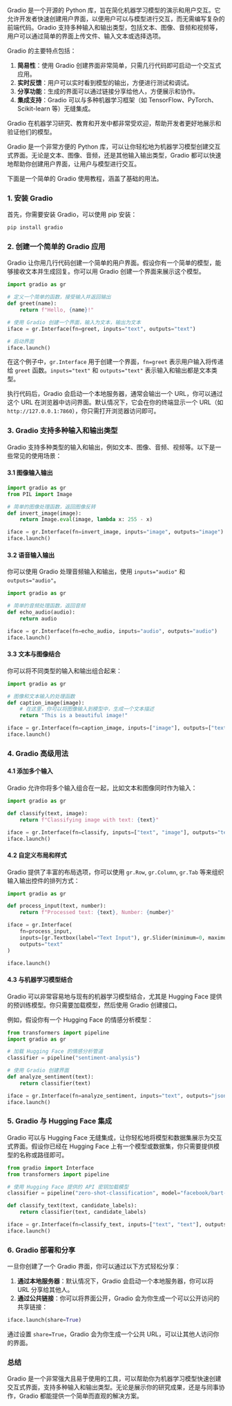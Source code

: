 Gradio 是一个开源的 Python 库，旨在简化机器学习模型的演示和用户交互。它允许开发者快速创建用户界面，以便用户可以与模型进行交互，而无需编写复杂的前端代码。Gradio 支持多种输入和输出类型，包括文本、图像、音频和视频等，用户可以通过简单的界面上传文件、输入文本或选择选项。

Gradio 的主要特点包括：

1. **简易性**：使用 Gradio 创建界面非常简单，只需几行代码即可启动一个交互式应用。
2. **实时反馈**：用户可以实时看到模型的输出，方便进行测试和调试。
3. **分享功能**：生成的界面可以通过链接分享给他人，方便展示和协作。
4. **集成支持**：Gradio 可以与多种机器学习框架（如 TensorFlow、PyTorch、Scikit-learn 等）无缝集成。

Gradio 在机器学习研究、教育和开发中都非常受欢迎，帮助开发者更好地展示和验证他们的模型。

Gradio 是一个非常方便的 Python 库，可以让你轻松地为机器学习模型创建交互式界面。无论是文本、图像、音频，还是其他输入输出类型，Gradio 都可以快速地帮助你创建用户界面，让用户与模型进行交互。

下面是一个简单的 Gradio 使用教程，涵盖了基础的用法。

### 1. 安装 Gradio
首先，你需要安装 Gradio，可以使用 pip 安装：

```bash
pip install gradio
```

### 2. 创建一个简单的 Gradio 应用
Gradio 让你用几行代码创建一个简单的用户界面。假设你有一个简单的模型，能够接收文本并生成回复。你可以用 Gradio 创建一个界面来展示这个模型。

```python
import gradio as gr

# 定义一个简单的函数，接受输入并返回输出
def greet(name):
    return f"Hello, {name}!"

# 使用 Gradio 创建一个界面，输入为文本，输出为文本
iface = gr.Interface(fn=greet, inputs="text", outputs="text")

# 启动界面
iface.launch()
```

在这个例子中，`gr.Interface` 用于创建一个界面，`fn=greet` 表示用户输入将传递给 `greet` 函数。`inputs="text"` 和 `outputs="text"` 表示输入和输出都是文本类型。

执行代码后，Gradio 会启动一个本地服务器，通常会输出一个 URL，你可以通过这个 URL 在浏览器中访问界面。默认情况下，它会在你的终端显示一个 URL（如 `http://127.0.0.1:7860`），你只需打开浏览器访问即可。

### 3. Gradio 支持多种输入和输出类型
Gradio 支持多种类型的输入和输出，例如文本、图像、音频、视频等。以下是一些常见的使用场景：

#### 3.1 图像输入输出
```python
import gradio as gr
from PIL import Image

# 简单的图像处理函数，返回图像反转
def invert_image(image):
    return Image.eval(image, lambda x: 255 - x)

iface = gr.Interface(fn=invert_image, inputs="image", outputs="image")
iface.launch()
```

#### 3.2 语音输入输出
你可以使用 Gradio 处理音频输入和输出，使用 `inputs="audio"` 和 `outputs="audio"`。

```python
import gradio as gr

# 简单的音频处理函数，返回音频
def echo_audio(audio):
    return audio

iface = gr.Interface(fn=echo_audio, inputs="audio", outputs="audio")
iface.launch()
```

#### 3.3 文本与图像结合
你可以将不同类型的输入和输出组合起来：

```python
import gradio as gr

# 图像和文本输入的处理函数
def caption_image(image):
    # 在这里，你可以将图像输入到模型中，生成一个文本描述
    return "This is a beautiful image!"

iface = gr.Interface(fn=caption_image, inputs=["image"], outputs=["text"])
iface.launch()
```

### 4. Gradio 高级用法
#### 4.1 添加多个输入
Gradio 允许你将多个输入组合在一起，比如文本和图像同时作为输入：

```python
import gradio as gr

def classify(text, image):
    return f"Classifying image with text: {text}"

iface = gr.Interface(fn=classify, inputs=["text", "image"], outputs="text")
iface.launch()
```

#### 4.2 自定义布局和样式
Gradio 提供了丰富的布局选项，你可以使用 `gr.Row`, `gr.Column`, `gr.Tab` 等来组织输入输出控件的排列方式：

```python
import gradio as gr

def process_input(text, number):
    return f"Processed text: {text}, Number: {number}"

iface = gr.Interface(
    fn=process_input,
    inputs=[gr.Textbox(label="Text Input"), gr.Slider(minimum=0, maximum=100, label="Number Input")],
    outputs="text"
)

iface.launch()
```

#### 4.3 与机器学习模型结合
Gradio 可以非常容易地与现有的机器学习模型结合，尤其是 Hugging Face 提供的预训练模型。你只需要加载模型，然后使用 Gradio 创建接口。

例如，假设你有一个 Hugging Face 的情感分析模型：

```python
from transformers import pipeline
import gradio as gr

# 加载 Hugging Face 的情感分析管道
classifier = pipeline("sentiment-analysis")

# 使用 Gradio 创建界面
def analyze_sentiment(text):
    return classifier(text)

iface = gr.Interface(fn=analyze_sentiment, inputs="text", outputs="json")
iface.launch()
```

### 5. Gradio 与 Hugging Face 集成
Gradio 可以与 Hugging Face 无缝集成，让你轻松地将模型和数据集展示为交互式界面。假设你已经在 Hugging Face 上有一个模型或数据集，你只需要提供模型的名称或路径即可。

```python
from gradio import Interface
from transformers import pipeline

# 使用 Hugging Face 提供的 API 密钥加载模型
classifier = pipeline("zero-shot-classification", model="facebook/bart-large-mnli")

def classify_text(text, candidate_labels):
    return classifier(text, candidate_labels)

iface = gr.Interface(fn=classify_text, inputs=["text", "text"], outputs="json")
iface.launch()
```

### 6. Gradio 部署和分享
一旦你创建了一个 Gradio 界面，你可以通过以下方式轻松分享：

1. **通过本地服务器**：默认情况下，Gradio 会启动一个本地服务器，你可以将 URL 分享给其他人。
2. **通过公共链接**：你可以将界面公开，Gradio 会为你生成一个可以公开访问的共享链接：

```python
iface.launch(share=True)
```

通过设置 `share=True`，Gradio 会为你生成一个公共 URL，可以让其他人访问你的界面。

### 总结
Gradio 是一个非常强大且易于使用的工具，可以帮助你为机器学习模型快速创建交互式界面，支持多种输入和输出类型。无论是展示你的研究成果，还是与同事协作，Gradio 都能提供一个简单而直观的解决方案。

